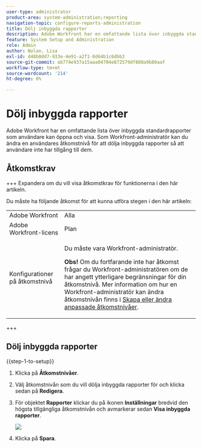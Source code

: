 ```yaml
---
user-type: administrator
product-area: system-administration;reporting
navigation-topic: configure-reports-administration
title: Dölj inbyggda rapporter
description: Adobe Workfront har en omfattande lista över inbyggda standardrapporter som användare kan öppna och visa. Som Workfront-administratör kan du ändra en användares åtkomstnivå för att dölja inbyggda rapporter så att användare inte har tillgång till dem.
feature: System Setup and Administration
role: Admin
author: Nolan, Lisa
exl-id: d48b0dd7-933e-4e91-a2f1-8d64b1c6dbb3
source-git-commit: ab774e937a15aaa04704e872579df880a9b80aaf
workflow-type: tm+mt
source-wordcount: '214'
ht-degree: 0%

---
```


# Dölj inbyggda rapporter

Adobe Workfront har en omfattande lista över inbyggda standardrapporter som användare kan öppna och visa. Som Workfront-administratör kan du ändra en användares åtkomstnivå för att dölja inbyggda rapporter så att användare inte har tillgång till dem.

## Åtkomstkrav

+++ Expandera om du vill visa åtkomstkrav för funktionerna i den här artikeln.

Du måste ha följande åtkomst för att kunna utföra stegen i den här artikeln:

<table style="table-layout:auto"> 
 <col> 
 <col> 
 <tbody> 
  <tr> 
   <td role="rowheader">Adobe Workfront</td> 
   <td>Alla</td> 
  </tr> 
  <tr> 
   <td role="rowheader">Adobe Workfront-licens</td> 
   <td>Plan</td> 
  </tr> 
  <tr> 
   <td role="rowheader">Konfigurationer på åtkomstnivå</td> 
   <td> <p>Du måste vara Workfront-administratör.</p> <p><b>Obs!</b> Om du fortfarande inte har åtkomst frågar du Workfront-administratören om de har angett ytterligare begränsningar för din åtkomstnivå. Mer information om hur en Workfront-administratör kan ändra åtkomstnivån finns i <a href="../../../administration-and-setup/add-users/configure-and-grant-access/create-modify-access-levels.md" class="MCXref xref">Skapa eller ändra anpassade åtkomstnivåer</a>.</p> </td> 
  </tr> 
 </tbody> 
</table>

+++

## Dölj inbyggda rapporter

{{step-1-to-setup}}

1. Klicka på **Åtkomstnivåer**.
1. Välj åtkomstnivån som du vill dölja inbyggda rapporter för och klicka sedan på **Redigera**.
1. För objektet **Rapporter** klickar du på ikonen **Inställningar** bredvid den högsta tillgängliga åtkomstnivån och avmarkerar sedan **Visa inbyggda rapporter**.

   ![](assets/edit-access-level.png)

1. Klicka på **Spara**.

